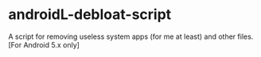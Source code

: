 # androidL-debloat-script
A script for removing useless system apps (for me at least) and other files. [For Android 5.x only]
